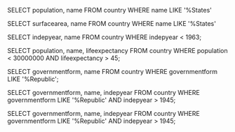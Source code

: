 SELECT population, name
FROM country
WHERE name LIKE '%States'



SELECT surfacearea, name
FROM country
WHERE name LIKE '%States'



SELECT indepyear, name
FROM country
WHERE indepyear < 1963;

SELECT population, name, lifeexpectancy
FROM country
WHERE population < 30000000 AND lifeexpectancy > 45;


SELECT governmentform, name
FROM country
WHERE governmentform LIKE '%Republic';

SELECT governmentform, name, indepyear
FROM country
WHERE governmentform LIKE '%Republic' AND indepyear > 1945;


SELECT governmentform, name, indepyear
FROM country
WHERE governmentform LIKE '%Republic' AND indepyear > 1945;